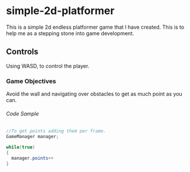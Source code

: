 # simple-2d-platformer
This is a simple 2d endless platformer game that I have created. This is to help me as a stepping stone into game development.
## Controls
Using WASD, to control the player.
### Game Objectives
Avoid the wall and navigating over obstacles to get as much point as you can.
###### Code Sample
```csharp
//To get points adding them per frame.
GameManager manager;

while(true)
{
  manager.points++
} 

```
